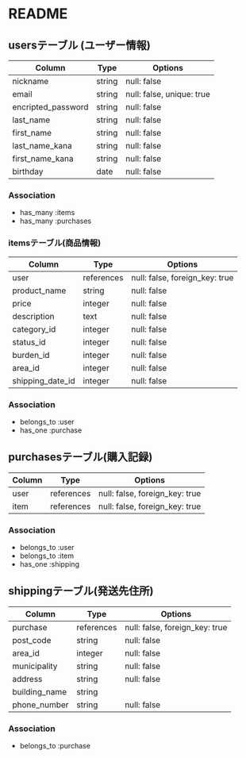 # README

## usersテーブル (ユーザー情報)

|Column             |Type   |Options                   |
|------------------ |------ |------------------------- |
|nickname           |string |null: false               |
|email              |string |null: false, unique: true |
|encripted_password |string |null: false               |
|last_name          |string |null: false               |
|first_name         |string |null: false               |
|last_name_kana     |string |null: false               |
|first_name_kana    |string |null: false               |
|birthday           |date   |null: false               |

### Association
- has_many :items
- has_many :purchases



### itemsテーブル(商品情報)

|Column           |Type       |Options                        |
|---------------- |---------- |------------------------------ |
|user             |references |null: false, foreign_key: true |
|product_name     |string     |null: false                    |
|price            |integer    |null: false                    |
|description      |text       |null: false                    |
|category_id      |integer    |null: false                    |
|status_id        |integer    |null: false                    |
|burden_id        |integer    |null: false                    |
|area_id          |integer    |null: false                    |
|shipping_date_id |integer    |null: false                    |

### Association
- belongs_to :user
- has_one :purchase



## purchasesテーブル(購入記録)

|Column|Type|Options|
|----- |---------- |------------------------------ |
|user  |references |null: false, foreign_key: true |
|item  |references |null: false, foreign_key: true |

### Association
- belongs_to :user
- belongs_to :item
- has_one :shipping



## shippingテーブル(発送先住所)

|Column        |Type       |Options                        |
|------------- |---------- |------------------------------ |
|purchase      |references |null: false, foreign_key: true |
|post_code     |string     |null: false                    |
|area_id       |integer    |null: false                    |
|municipality  |string     |null: false                    |
|address       |string     |null: false                    |
|building_name |string     |                               |
|phone_number  |string     |null: false                    |

### Association
- belongs_to :purchase
